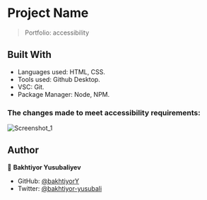 # Project Name
> Portfolio: accessibility

## Built With
- Languages used: HTML, CSS.
- Tools used: Github Desktop.
- VSC: Git.
- Package Manager: Node, NPM.

### The changes made to meet accessibility requirements:

![Screenshot_1](https://user-images.githubusercontent.com/104260002/178505545-9d75e02f-e31e-4d2d-ae5b-6cfe6a00dbb8.jpg)



## Author
👤 **Bakhtiyor Yusubaliyev**
- GitHub: [@bakhtiyorY](https://github.com/githubhandle)
- Twitter: [@bakhtiyor-yusubali](https://twitter.com/twitterhandle)



